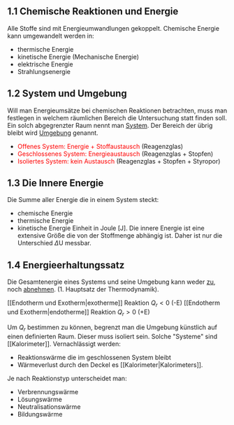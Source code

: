 
## 1.1 Chemische Reaktionen und Energie
Alle Stoffe sind mit Energieumwandlungen gekoppelt. Chemische Energie kann umgewandelt werden in:
- thermische Energie
- kinetische Energie (Mechanische Energie)
- elektrische Energie
- Strahlungsenergie


## 1.2 System und Umgebung
Will man Energieumsätze bei chemischen Reaktionen betrachten, muss man festlegen in welchem räumlichen Bereich die Untersuchung statt finden soll. 
Ein solch abgegrenzter Raum nennt man <u>System</u>.
Der Bereich der übrig bleibt wird <u>Umgebung</u> genannt.

- <span style="color:red">Offenes System: Energie + Stoffaustausch</span> (Reagenzglas)
- <span style="color:red">Geschlossenes System: Energieaustausch</span> (Reagenzglas + Stopfen)
- <span style="color:red">Isoliertes System: kein Austausch</span> (Reagenzglas + Stopfen + Styropor)


## 1.3 Die Innere Energie
Die Summe aller Energie die in einem System steckt:
- chemische Energie
- thermische Energie
- kinetische Energie
Einheit in Joule \[J].
Die innere Energie ist eine extensive Größe die von der Stoffmenge abhängig ist. Daher ist nur die Unterschied $\Delta$U messbar.


## 1.4 Energieerhaltungssatz
Die Gesamtenergie eines Systems und seine Umgebung kann weder <u>zu</u>, noch <u>abnehmen</u>. 
(1. Hauptsatz der Thermodynamik).

[[Endotherm und Exotherm|exotherme]] Reaktion     $Q_{r} < 0$      (-E)
[[Endotherm und Exotherm|endotherme]] Reaktion  $Q_{r} > 0$      (+E)

Um $Q_{r}$ bestimmen zu können, begrenzt man die Umgebung künstlich  auf einen definierten Raum. Dieser muss isoliert sein. Solche "Systeme" sind [[Kalorimeter]]. Vernachlässigt werden:
- Reaktionswärme die im geschlossenen System bleibt
- Wärmeverlust durch den Deckel es [[Kalorimeter|Kalorimeters]].

Je nach Reaktionstyp unterscheidet man: 
- Verbrennungswärme
- Lösungswärme
- Neutralisationswärme
- Bildungswärme
